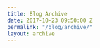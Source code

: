 ```yaml
---
title: Blog Archive
date: 2017-10-23 09:50:00 Z
permalink: "/blog/archive/"
layout: archive
---
```


